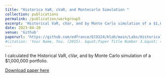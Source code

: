 ```yaml
---
title: "Historica VaR, cVaR, and Montecarlo Simulation "
collection: publications
permalink: /publication/workgroup5
excerpt: 'Historical VaR, cVar, and by Monte Carlo simulation of a $1,000,000 portfolio.'
date: 2023-04-20
venue: 'Github'
paperurl: 'https://github.com/edfrance/ECO224/blob/main/Labs/Historical%20VaR%2C%20cVaR%2C%20Montecarlo%20Simulation.ipynb'
#citation: 'Your Name, You. (2015). &quot;Paper Title Number 3.&quot; <i>Journal 1</i>. 1(3).'
---
```

I calculated the Historical VaR, cVar, and by Monte Carlo simulation of a $1,000,000 portfolio.

[Download paper here](https://github.com/edfrance/ECO224/blob/main/Labs/Historical%20VaR%2C%20cVaR%2C%20Montecarlo%20Simulation.ipynb)
